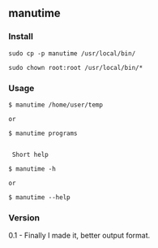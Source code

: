 manutime
-----

### Install
```
sudo cp -p manutime /usr/local/bin/

sudo chown root:root /usr/local/bin/*
```

### Usage

```
$ manutime /home/user/temp

or

$ manutime programs


 Short help

$ manutime -h 

or

$ manutime --help

```
### Version

0.1 - Finally I made it, better output format.
